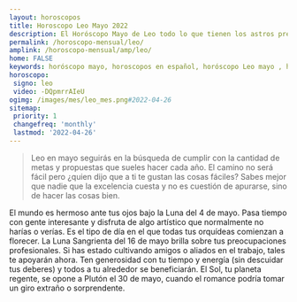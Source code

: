```yaml
---
layout: horoscopos
title: Horoscopo Leo Mayo 2022
description: El Horóscopo Mayo de Leo todo lo que tienen los astros preparados para este mes, amor, trabajo, familia. Todo sobre astrologia, tarot, predicciones. Horoscopo gratis en español, predicciones y astrología.
permalink: /horoscopo-mensual/leo/
amplink: /horoscopo-mensual/amp/leo/
home: FALSE
keywords: horóscopo mayo, horoscopos en español, horóscopo Leo mayo , horóscopo esperanza gracia, horoscop, horóscopos gratis, horoscopo Leo, Tarot, Astrologia, Zodíaco, Leo, horoscopo gratis, horoscopo del mes 
horoscopo:
 signo: leo
 video: -DQpmrrAIeU
ogimg: /images/mes/leo_mes.png#2022-04-26
sitemap:
 priority: 1
 changefreq: 'monthly'
 lastmod: '2022-04-26'
---
```



 > Leo en mayo seguirás en la búsqueda de cumplir con la cantidad de metas y propuestas que sueles hacer cada año.
El camino no será fácil pero ¿quien dijo que a ti te gustan las cosas fáciles? Sabes mejor que nadie que la excelencia cuesta y no es cuestión de apurarse, sino de hacer las cosas bien.



El mundo es hermoso ante tus ojos bajo la Luna del 4 de mayo. Pasa tiempo con gente interesante y disfruta de algo artístico que normalmente no harías o verías. Es el tipo de día en el que todas tus orquídeas comienzan a florecer. La Luna Sangrienta del 16 de mayo brilla sobre tus preocupaciones profesionales. Si has estado cultivando amigos o aliados en el trabajo, tales te apoyarán ahora. Ten generosidad con tu tiempo y energía (sin descuidar tus deberes) y todos a tu alrededor se beneficiarán. El Sol, tu planeta regente, se opone a Plutón el 30 de mayo, cuando el romance podría tomar un giro extraño o sorprendente.